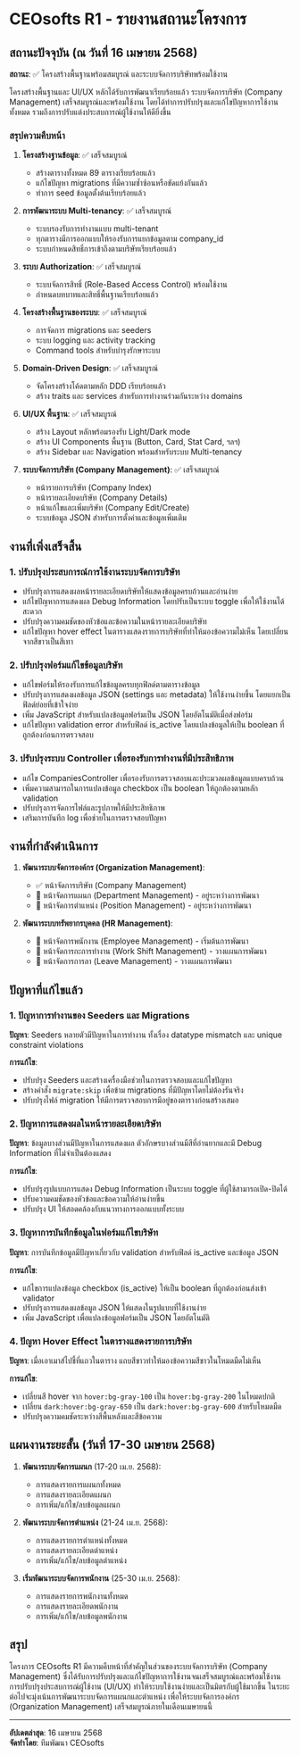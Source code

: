 # CEOsofts R1 - รายงานสถานะโครงการ

## สถานะปัจจุบัน (ณ วันที่ 16 เมษายน 2568)

**สถานะ**: ✅ โครงสร้างพื้นฐานพร้อมสมบูรณ์ และระบบจัดการบริษัทพร้อมใช้งาน

โครงสร้างพื้นฐานและ UI/UX หลักได้รับการพัฒนาเรียบร้อยแล้ว ระบบจัดการบริษัท (Company Management) เสร็จสมบูรณ์และพร้อมใช้งาน โดยได้ทำการปรับปรุงและแก้ไขปัญหาการใช้งานทั้งหมด รวมถึงการปรับแต่งประสบการณ์ผู้ใช้งานให้ดียิ่งขึ้น

### สรุปความคืบหน้า

1. **โครงสร้างฐานข้อมูล**: ✅ เสร็จสมบูรณ์

    - สร้างตารางทั้งหมด 89 ตารางเรียบร้อยแล้ว
    - แก้ไขปัญหา migrations ที่มีความซ้ำซ้อนหรือขัดแย้งกันแล้ว
    - ทำการ seed ข้อมูลตั้งต้นเรียบร้อยแล้ว

2. **การพัฒนาระบบ Multi-tenancy**: ✅ เสร็จสมบูรณ์

    - ระบบรองรับการทำงานแบบ multi-tenant
    - ทุกตารางมีการออกแบบให้รองรับการแยกข้อมูลตาม company_id
    - ระบบกำหนดสิทธิ์การเข้าถึงตามบริษัทเรียบร้อยแล้ว

3. **ระบบ Authorization**: ✅ เสร็จสมบูรณ์

    - ระบบจัดการสิทธิ์ (Role-Based Access Control) พร้อมใช้งาน
    - กำหนดบทบาทและสิทธิ์พื้นฐานเรียบร้อยแล้ว

4. **โครงสร้างพื้นฐานของระบบ**: ✅ เสร็จสมบูรณ์

    - การจัดการ migrations และ seeders
    - ระบบ logging และ activity tracking
    - Command tools สำหรับบำรุงรักษาระบบ

5. **Domain-Driven Design**: ✅ เสร็จสมบูรณ์

    - จัดโครงสร้างโค้ดตามหลัก DDD เรียบร้อยแล้ว
    - สร้าง traits และ services สำหรับการทำงานร่วมกันระหว่าง domains

6. **UI/UX พื้นฐาน**: ✅ เสร็จสมบูรณ์
    - สร้าง Layout หลักพร้อมรองรับ Light/Dark mode
    - สร้าง UI Components พื้นฐาน (Button, Card, Stat Card, ฯลฯ)
    - สร้าง Sidebar และ Navigation พร้อมสำหรับระบบ Multi-tenancy

7. **ระบบจัดการบริษัท (Company Management)**: ✅ เสร็จสมบูรณ์
    - หน้ารายการบริษัท (Company Index)
    - หน้ารายละเอียดบริษัท (Company Details)
    - หน้าแก้ไขและเพิ่มบริษัท (Company Edit/Create)
    - ระบบข้อมูล JSON สำหรับการตั้งค่าและข้อมูลเพิ่มเติม

## งานที่เพิ่งเสร็จสิ้น

### 1. ปรับปรุงประสบการณ์การใช้งานระบบจัดการบริษัท

- ปรับปรุงการแสดงผลหน้ารายละเอียดบริษัทให้แสดงข้อมูลครบถ้วนและอ่านง่าย
- แก้ไขปัญหาการแสดงผล Debug Information โดยปรับเป็นระบบ toggle เพื่อให้ใช้งานได้สะดวก
- ปรับปรุงความคมชัดของหัวข้อและข้อความในหน้ารายละเอียดบริษัท
- แก้ไขปัญหา hover effect ในตารางแสดงรายการบริษัทที่ทำให้มองข้อความไม่เห็น โดยเปลี่ยนจากสีขาวเป็นสีเทา

### 2. ปรับปรุงฟอร์มแก้ไขข้อมูลบริษัท

- แก้ไขฟอร์มให้รองรับการแก้ไขข้อมูลครบทุกฟิลด์ตามตารางข้อมูล
- ปรับปรุงการแสดงผลข้อมูล JSON (settings และ metadata) ให้ใช้งานง่ายขึ้น โดยแยกเป็นฟิลด์ย่อยที่เข้าใจง่าย
- เพิ่ม JavaScript สำหรับแปลงข้อมูลฟอร์มเป็น JSON โดยอัตโนมัติเมื่อส่งฟอร์ม
- แก้ไขปัญหา validation error สำหรับฟิลด์ is_active โดยแปลงข้อมูลให้เป็น boolean ที่ถูกต้องก่อนการตรวจสอบ

### 3. ปรับปรุงระบบ Controller เพื่อรองรับการทำงานที่มีประสิทธิภาพ

- แก้ไข CompaniesController เพื่อรองรับการตรวจสอบและประมวลผลข้อมูลแบบครบถ้วน
- เพิ่มความสามารถในการแปลงข้อมูล checkbox เป็น boolean ให้ถูกต้องตามหลัก validation
- ปรับปรุงการจัดการไฟล์และรูปภาพให้มีประสิทธิภาพ
- เสริมการบันทึก log เพื่อช่วยในการตรวจสอบปัญหา

## งานที่กำลังดำเนินการ

1. **พัฒนาระบบจัดการองค์กร (Organization Management)**:
    - ✅ หน้าจัดการบริษัท (Company Management)
    - 🔄 หน้าจัดการแผนก (Department Management) - อยู่ระหว่างการพัฒนา
    - 🔄 หน้าจัดการตำแหน่ง (Position Management) - อยู่ระหว่างการพัฒนา

2. **พัฒนาระบบทรัพยากรบุคคล (HR Management)**:
    - 🔄 หน้าจัดการพนักงาน (Employee Management) - เริ่มต้นการพัฒนา
    - 📝 หน้าจัดการกะการทำงาน (Work Shift Management) - วางแผนการพัฒนา
    - 📝 หน้าจัดการการลา (Leave Management) - วางแผนการพัฒนา

## ปัญหาที่แก้ไขแล้ว

### 1. ปัญหาการทำงานของ Seeders และ Migrations

**ปัญหา**: Seeders หลายตัวมีปัญหาในการทำงาน ทั้งเรื่อง datatype mismatch และ unique constraint violations

**การแก้ไข**:
- ปรับปรุง Seeders และสร้างเครื่องมือช่วยในการตรวจสอบและแก้ไขปัญหา
- สร้างคำสั่ง `migrate:skip` เพื่อข้าม migrations ที่มีปัญหาโดยไม่ต้องรันจริง
- ปรับปรุงไฟล์ migration ให้มีการตรวจสอบการมีอยู่ของตารางก่อนสร้างเสมอ

### 2. ปัญหาการแสดงผลในหน้ารายละเอียดบริษัท

**ปัญหา**: ข้อมูลบางส่วนมีปัญหาในการแสดงผล ตัวอักษรบางส่วนมีสีที่อ่านยากและมี Debug Information ที่ไม่จำเป็นต้องแสดง

**การแก้ไข**:
- ปรับปรุงรูปแบบการแสดง Debug Information เป็นระบบ toggle ที่ผู้ใช้สามารถเปิด-ปิดได้
- ปรับความคมชัดของหัวข้อและข้อความให้อ่านง่ายขึ้น
- ปรับปรุง UI ให้สอดคล้องกับแนวทางการออกแบบทั้งระบบ

### 3. ปัญหาการบันทึกข้อมูลในฟอร์มแก้ไขบริษัท

**ปัญหา**: การบันทึกข้อมูลมีปัญหาเกี่ยวกับ validation สำหรับฟิลด์ is_active และข้อมูล JSON

**การแก้ไข**:
- แก้ไขการแปลงข้อมูล checkbox (is_active) ให้เป็น boolean ที่ถูกต้องก่อนส่งเข้า validator
- ปรับปรุงการแสดงผลข้อมูล JSON ให้แสดงในรูปแบบที่ใช้งานง่าย
- เพิ่ม JavaScript เพื่อแปลงข้อมูลฟอร์มเป็น JSON โดยอัตโนมัติ

### 4. ปัญหา Hover Effect ในตารางแสดงรายการบริษัท

**ปัญหา**: เมื่อเอาเมาส์ไปชี้ที่แถวในตาราง แถบสีขาวทำให้มองข้อความสีขาวในโหมดมืดไม่เห็น

**การแก้ไข**:
- เปลี่ยนสี hover จาก `hover:bg-gray-100` เป็น `hover:bg-gray-200` ในโหมดปกติ
- เปลี่ยน `dark:hover:bg-gray-650` เป็น `dark:hover:bg-gray-600` สำหรับโหมดมืด
- ปรับปรุงความคมชัดระหว่างสีพื้นหลังและสีข้อความ

## แผนงานระยะสั้น (วันที่ 17-30 เมษายน 2568)

1. **พัฒนาระบบจัดการแผนก** (17-20 เม.ย. 2568):
   - การแสดงรายการแผนกทั้งหมด
   - การแสดงรายละเอียดแผนก
   - การเพิ่ม/แก้ไข/ลบข้อมูลแผนก

2. **พัฒนาระบบจัดการตำแหน่ง** (21-24 เม.ย. 2568):
   - การแสดงรายการตำแหน่งทั้งหมด
   - การแสดงรายละเอียดตำแหน่ง
   - การเพิ่ม/แก้ไข/ลบข้อมูลตำแหน่ง

3. **เริ่มพัฒนาระบบจัดการพนักงาน** (25-30 เม.ย. 2568):
   - การแสดงรายการพนักงานทั้งหมด
   - การแสดงรายละเอียดพนักงาน
   - การเพิ่ม/แก้ไข/ลบข้อมูลพนักงาน

## สรุป

โครงการ CEOsofts R1 มีความคืบหน้าที่สำคัญในส่วนของระบบจัดการบริษัท (Company Management) ซึ่งได้รับการปรับปรุงและแก้ไขปัญหาการใช้งานจนเสร็จสมบูรณ์และพร้อมใช้งาน การปรับปรุงประสบการณ์ผู้ใช้งาน (UI/UX) ทำให้ระบบใช้งานง่ายและเป็นมิตรกับผู้ใช้มากขึ้น ในระยะต่อไปจะมุ่งเน้นการพัฒนาระบบจัดการแผนกและตำแหน่ง เพื่อให้ระบบจัดการองค์กร (Organization Management) เสร็จสมบูรณ์ภายในเดือนเมษายนนี้

---

**อัปเดตล่าสุด**: 16 เมษายน 2568  
**จัดทำโดย**: ทีมพัฒนา CEOsofts
